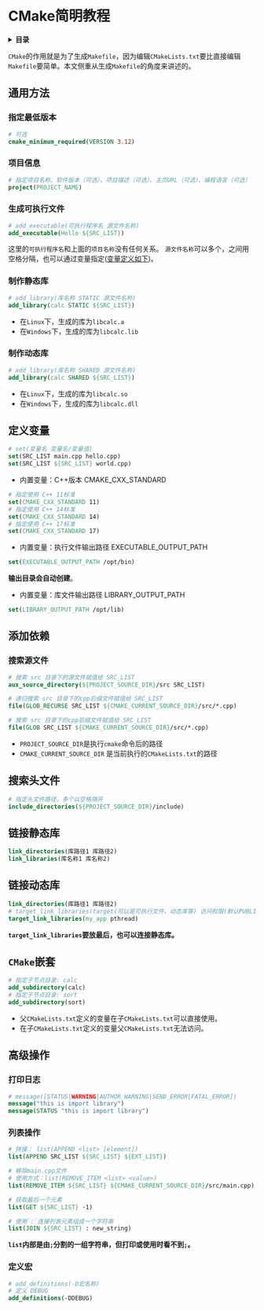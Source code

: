 # CMake简明教程

<details>
<summary><b>目录</b></summary>

[通用方法](#通用方法)</br>
[指定最低版本](#指定最低版本)</br>
[项目信息](#项目信息)</br>
[生成可执行文件](#生成可执行文件)</br>
[制作静态库](#制作静态库)</br>
[制作动态库](#制作动态库)</br>
[定义变量](#定义变量)</br>
[添加依赖](#添加依赖)</br>
[搜索源文件](#搜索源文件)</br>
[搜索头文件](#搜索头文件)</br>
[链接静态库](#链接静态库)</br>
[链接动态库](#链接动态库)</br>
[`CMake`嵌套](#cmake嵌套)</br>
[打印日志](#打印日志)</br>
[列表操作](#列表操作)</br>
[定义宏](#定义宏)</br>
</details>

`CMake`的作用就是为了生成`Makefile`，因为编辑`CMakeLists.txt`要比直接编辑`Makefile`要简单。本文侧重从生成`Makefile`的角度来讲述的。

## 通用方法

### 指定最低版本

```cmake
# 可选
cmake_minimum_required(VERSION 3.12)
```

### 项目信息

```cmake
# 指定项目名称、软件版本（可选）、项目描述（可选）、主页URL（可选）、编程语言（可选）
project(PROJECT_NAME)
```

### 生成可执行文件

```cmake
# add_executable(可执行程序名 源文件名称)
add_executable(Hello ${SRC_LIST})
```

这里的`可执行程序名`和上面的`项目名称`没有任何关系。
`源文件名称`可以多个，之间用空格分隔，也可以通过变量指定([变量定义如下](#定义变量))。

### 制作静态库

```cmake
# add_library(库名称 STATIC 源文件名称)
add_library(calc STATIC ${SRC_LIST})
```

- 在`Linux`下，生成的库为`libcalc.a`
- 在`Windows`下，生成的库为`libcalc.lib`

### 制作动态库

```cmake
# add_library(库名称 SHARED 源文件名称)
add_library(calc SHARED ${SRC_LIST})
```

- 在`Linux`下，生成的库为`libcalc.so`
- 在`Windows`下，生成的库为`libcalc.dll`

## 定义变量

```cmake
# set(变量名 变量名/变量值)
set(SRC_LIST main.cpp hello.cpp)
set(SRC_LIST ${SRC_LIST} world.cpp)
```

- 内置变量：C++版本 CMAKE_CXX_STANDARD

```cmake
# 指定使用 C++ 11标准
set(CMAKE_CXX_STANDARD 11)
# 指定使用 C++ 14标准
set(CMAKE_CXX_STANDARD 14)
# 指定使用 C++ 17标准
set(CMAKE_CXX_STANDARD 17)
```

- 内置变量：执行文件输出路径  EXECUTABLE_OUTPUT_PATH

```cmake
set(EXECUTABLE_OUTPUT_PATH /opt/bin)
```

**输出目录会自动创建**。

- 内置变量：库文件输出路径  LIBRARY_OUTPUT_PATH

```cmake
set(LIBRARY_OUTPUT_PATH /opt/lib)
```

## 添加依赖

### 搜索源文件

```cmake
# 搜索 src 目录下的源文件赋值给 SRC_LIST
aux_source_directory(${PROJECT_SOURCE_DIR}/src SRC_LIST)

# 递归搜索 src 目录下的cpp后缀文件赋值给 SRC_LIST
file(GLOB_RECURSE SRC_LIST ${CMAKE_CURRENT_SOURCE_DIR}/src/*.cpp)

# 搜索 src 目录下的cpp后缀文件赋值给 SRC_LIST
file(GLOB SRC_LIST ${CMAKE_CURRENT_SOURCE_DIR}/src/*.cpp)
```

- `PROJECT_SOURCE_DIR`是执行`cmake`命令后的路径
- `CMAKE_CURRENT_SOURCE_DIR` 是当前执行的`CMakeLists.txt`的路径

## 搜索头文件

```cmake
# 指定头文件路径，多个以空格隔开
include_directories(${PROJECT_SOURCE_DIR}/include)
```

## 链接静态库

```cmake
link_directories(库路径1 库路径2)
link_libraries(库名称1 库名称2)
```

## 链接动态库

```cmake
link_directories(库路径1 库路径2)
# target_link_libraries(target(可以是可执行文件、动态库等) 访问权限(默认PUBLIC，可选) 库名称)
target_link_libraries(my_app pthread)
```

**`target_link_libraries`要放最后，也可以连接静态库。**

## `CMake`嵌套

```cmake
# 指定子节点目录: calc
add_subdirectory(calc)
# 指定子节点目录: sort
add_subdirectory(sort)
```

- 父`CMakeLists.txt`定义的变量在子`CMakeLists.txt`可以直接使用。
- 在子`CMakeLists.txt`定义的变量父`CMakeLists.txt`无法访问。

## 高级操作

### 打印日志

```cmake
# message([STATUS|WARNING|AUTHOR_WARNING|SEND_ERROR|FATAL_ERROR])
message("this is import library")
message(STATUS "this is import library")
```

### 列表操作

```cmake
# 拼接： list(APPEND <list> [element])
list(APPEND SRC_LIST ${SRC_LIST} ${EXT_LIST})

# 移除main.cpp文件
# 使用方式：list(REMOVE_ITEM <list> <value>)
list(REMOVE_ITEM ${SRC_LIST} ${CMAKE_CURRENT_SOURCE_DIR}/src/main.cpp)

# 获取最后一个元素
list(GET ${SRC_LIST} -1)

# 使用`:`连接列表元素组成一个字符串
list(JOIN ${SRC_LIST} : new_string)
```

**`list`内部是由`;`分割的一组字符串，但打印或使用时看不到`;`。**

### 定义宏

```cmake
# add_definitions(-D宏名称)
# 定义 DEBUG
add_definitions(-DDEBUG)
```
